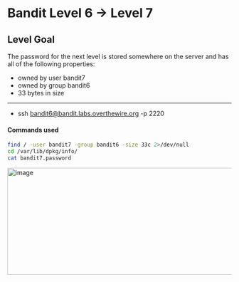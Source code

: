 # Bandit Level 6 → Level 7

## Level Goal
The password for the next level is stored somewhere on the server and has all of the following properties:
- owned by user bandit7
- owned by group bandit6
- 33 bytes in size
---
- ssh bandit6@bandit.labs.overthewire.org -p 2220

#### Commands used
```bash
find / -user bandit7 -group bandit6 -size 33c 2>/dev/null
cd /var/lib/dpkg/info/
cat bandit7.password
```

<img width="1182" height="240" alt="image" src="https://github.com/user-attachments/assets/60cd422c-2278-40fa-9565-459eae9688ca" />

